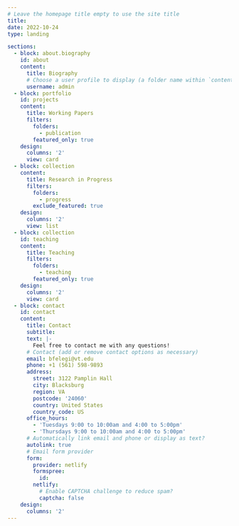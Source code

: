 ```yaml
---
# Leave the homepage title empty to use the site title
title: 
date: 2022-10-24
type: landing

sections:
  - block: about.biography
    id: about
    content:
      title: Biography
      # Choose a user profile to display (a folder name within `content/authors/`)
      username: admin
  - block: portfolio
    id: projects
    content:
      title: Working Papers
      filters:
        folders:
          - publication
        featured_only: true
    design:
      columns: '2'
      view: card
  - block: collection
    content:
      title: Research in Progress
      filters:
        folders:
          - progress
        exclude_featured: true
    design:
      columns: '2'
      view: list   
  - block: collection
    id: teaching
    content:
      title: Teaching
      filters:
        folders:
          - teaching
        featured_only: true
    design:
      columns: '2'
      view: card
  - block: contact
    id: contact
    content:
      title: Contact
      subtitle:
      text: |-
        Feel free to contact me with any questions!
      # Contact (add or remove contact options as necessary)
      email: bfelegi@vt.edu
      phone: +1 (561) 598-9893
      address:
        street: 3122 Pamplin Hall
        city: Blacksburg
        region: VA
        postcode: '24060'
        country: United States
        country_code: US
      office_hours:
        - 'Tuesdays 9:00 to 10:00am and 4:00 to 5:00pm'
        - 'Thursdays 9:00 to 10:00am and 4:00 to 5:00pm'
      # Automatically link email and phone or display as text?
      autolink: true
      # Email form provider
      form:
        provider: netlify
        formspree:
          id:
        netlify:
          # Enable CAPTCHA challenge to reduce spam?
          captcha: false
    design:
      columns: '2'
---
```

